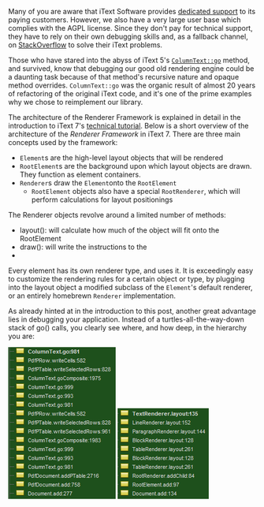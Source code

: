 Many of you are aware that iText Software provides [dedicated support](http://itextpdf.com/support) to its paying customers. However, we also have a very large user base which complies with the AGPL license. Since they don't pay for technical support, they have to rely on their own debugging skills and, as a fallback channel, on [StackOverflow](https://stackoverflow.com/questions/tagged/itext) to solve their iText problems.

Those who have stared into the abyss of iText 5's [`ColumnText::go`](https://github.com/itext/itextpdf/blob/develop/itext/src/main/java/com/itextpdf/text/pdf/ColumnText.java#L997) method, and survived, know that debugging our good old rendering engine could be a daunting task because of that method's recursive nature and opaque method overrides. `ColumnText::go` was the organic result of almost 20 years of refactoring of the original iText code, and it's one of the prime examples why we chose to reimplement our library.

The architecture of the Renderer Framework is explained in detail in the introduction to iText 7's [technical tutorial](http://developers.itextpdf.com/content/itext-7-building-blocks/we-start-overview-classes-and-interfaces).
Below is a short overview of the architecture of the *Renderer Framework* in iText 7. There are three main concepts used by the framework:

* `Element`s are the high-level layout objects that will be rendered
* `RootElement`s are the background upon which layout objects are drawn. They function as element containers.
* `Renderer`s draw the `Element`onto the `RootElement`
	* `RootElement` objects also have a special `RootRenderer`, which will perform calculations for layout positionings
	
The Renderer objects revolve around a limited number of methods:
* layout(): will calculate how much of the object will fit onto the RootElement
* draw(): will write the instructions to the 
* 

Every element has its own renderer type, and uses it. It is exceedingly easy to customize the rendering rules for a certain object or type, by plugging into the layout object a modified subclass of the `Element`'s default renderer, or an entirely homebrewn `Renderer` implementation.

As already hinted at in the introduction to this post, another great advantage lies in debugging your application. Instead of a turtles-all-the-way-down stack of go() calls, you clearly see where, and how deep, in the hierarchy you are:

![Debugging a nested table in iText 5](./stackTrace5.png)
![Debugging a nested table in iText 7](./stackTrace7.png)
